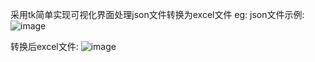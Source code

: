 采用tk简单实现可视化界面处理json文件转换为excel文件
eg:
json文件示例:
![image](https://github.com/user-attachments/assets/8ee1b577-eea4-4496-855f-c74c5823cc05)

转换后excel文件:
![image](https://github.com/user-attachments/assets/faf0515a-37d0-4a21-94ea-61caac4f3780)


